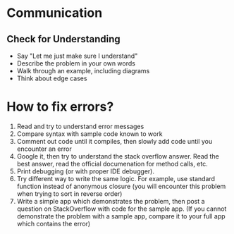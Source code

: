# Communication

## Check for Understanding
- Say "Let me just make sure I understand"
- Describe the problem in your own words
- Walk through an example, including diagrams
- Think about edge cases


# How to fix errors?

 1. Read and try to understand error messages
 2. Compare syntax with sample code known to work
 3. Comment out code until it compiles, then slowly add code until you encounter an error
 4. Google it, then try to understand the stack overflow answer. Read the best answer, read the official documenation for method calls, etc.
 5. Print debugging (or with proper IDE debugger).
 6. Try different way to write the same logic.  For example, use standard function instead of anonymous closure (you will encounter this problem when trying to sort in reverse order)
 7. Write a simple app which demonstrates the problem, then post a question on StackOverflow with code for the sample app.  (If you cannot demonstrate the problem with a sample app, compare it to your full app which contains the error)
